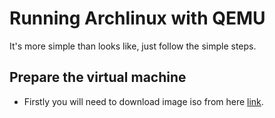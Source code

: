 # Running Archlinux with QEMU
It's more simple than looks like, just follow the simple steps.
## Prepare the virtual machine
* Firstly you will need to download image iso from here [link](https://archlinux.org/download/).

